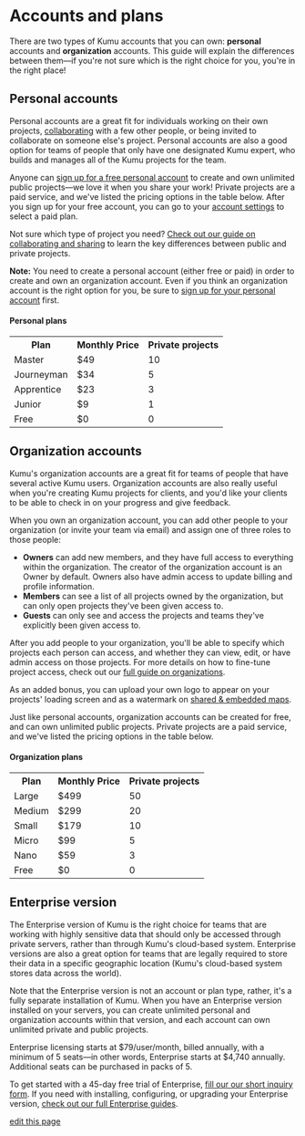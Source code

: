 # Accounts and plans

There are two types of Kumu accounts that you can own: **personal** accounts and **organization** accounts. This guide will explain the differences between them—if you're not sure which is the right choice for you, you're in the right place!


## Personal accounts

Personal accounts are a great fit for individuals working on their own projects, [collaborating](/overview/collaboration.md#add-a-contributor) with a few other people, or being invited to collaborate on someone else's project. Personal accounts are also a good option for teams of people that only have one designated Kumu expert, who builds and manages all of the Kumu projects for the team.

Anyone can [sign up for a free personal account](https://kumu.io/join) to create and own unlimited public projects—we love it when you share your work! Private projects are a paid service, and we've listed the pricing options in the table below. After you sign up for your free account, you can go to your [account settings](https://kumu.io/settings) to select a paid plan.

Not sure which type of project you need? [Check out our guide on collaborating and sharing](/overview/collaboration.md#public-vs-private-projects) to learn the key differences between public and private projects.

<p class="alert alert-warning">
<b>Note:</b> You need to create a personal account (either free or paid) in order to create and own an organization account. Even if you think an organization account is the right option for you, be sure to <a href="https://kumu.io/join">sign up for your personal account</a> first.
</p>


#### Personal plans

<table class="plan-table table borderless">
  <tr>
    <th>Plan</th>
    <th>Monthly Price</th>
    <th>Private projects</th>
  </tr>
  <tr>
    <td>Master</td>
    <td>$49</td>
    <td>10</td>
  </tr>
  <tr>
    <td>Journeyman</td>
    <td>$34</td>
    <td>5</td>
  </tr>
  <tr>
    <td>Apprentice</td>
    <td>$23</td>
    <td>3</td>
  </tr>
  <tr>
    <td>Junior</td>
    <td>$9</td>
    <td>1</td>
  </tr>
  <tr>
    <td>Free</td>
    <td>$0</td>
    <td>0</td>
  </tr>
</table>


## Organization accounts

Kumu's organization accounts are a great fit for teams of people that have several active Kumu users. Organization accounts are also really useful when you're creating Kumu projects for clients, and you'd like your clients to be able to check in on your progress and give feedback.

When you own an organization account, you can add other people to your organization (or invite your team via email) and assign one of three roles to those people:
- **Owners** can add new members, and they have full access to everything within the organization. The creator of the organization account is an Owner by default. Owners also have admin access to update billing and profile information.
- **Members** can see a list of all projects owned by the organization, but can only open projects they've been given access to.
- **Guests** can only see and access the projects and teams they've explicitly been given access to.

After you add people to your organization, you'll be able to specify which projects each person can access, and whether they can view, edit, or have admin access on those projects. For more details on how to fine-tune project access, check out our [full guide on organizations](/guides/organizations.md).

As an added bonus, you can upload your own logo to appear on your projects' loading screen and as a watermark on [shared & embedded maps](/overview/collaboration.md#create-a-shareembed-link).

Just like personal accounts, organization accounts can be created for free, and can own unlimited public projects. Private projects are a paid service, and we've listed the pricing options in the table below.


#### Organization plans

<table class="plan-table table borderless">
  <tr>
    <th>Plan</th>
    <th class="text-right">Monthly Price</th>
    <th class="text-right">Private projects</th>
  </tr>
  <tr>
    <td>Large</td>
    <td>$499</td>
    <td>50</td>
  </tr>
  <tr>
    <td>Medium</td>
    <td>$299</td>
    <td>20</td>
  </tr>
  <tr>
    <td>Small</td>
    <td>$179</td>
    <td>10</td>
  </tr>
  <tr>
    <td>Micro</td>
    <td>$99</td>
    <td>5</td>
  </tr>
  <tr>
    <td>Nano</td>
    <td>$59</td>
    <td>3</td>
  </tr>
  <tr>
    <td>Free</td>
    <td>$0</td>
    <td>0</td>
  </tr>
</table>


## Enterprise version

The Enterprise version of Kumu is the right choice for teams that are working with highly sensitive data that should only be accessed through private servers, rather than through Kumu's cloud-based system. Enterprise versions are also a great option for teams that are legally required to store their data in a specific geographic location (Kumu's cloud-based system stores data across the world).

Note that the Enterprise version is not an account or plan type, rather, it's a fully separate installation of Kumu. When you have an Enterprise version installed on your servers, you can create unlimited personal and organization accounts within that version, and each account can own unlimited private and public projects.

Enterprise licensing starts at $79/user/month, billed annually, with a minimum of 5 seats—in other words, Enterprise starts at $4,740 annually. Additional seats can be purchased in packs of 5.

To get started with a 45-day free trial of Enterprise, [fill our our short inquiry form](https://kumu.io/enterprise/purchase). If you need with installing, configuring, or upgrading your Enterprise version, [check out our full Enterprise guides](/enterprise/index.html).



<span class="edit-link"><a href="https://github.com/kumu/docs/blob/master/guides/accounts-and-plans.md" target="_blank"><i class="fa fa-github"></i> edit this page</a></span>
